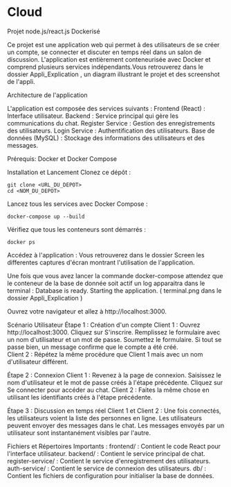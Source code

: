 # Cloud
Projet node.js/react.js  Dockerisé

Ce projet est une application web qui permet à des utilisateurs de se créer un compte, se connecter et discuter en temps réel dans un salon de discussion. L'application est entièrement conteneurisée avec Docker et comprend plusieurs services indépendants.Vous retrouverez dans le dossier Appli_Explication , un diagram illustrant le projet et des screenshot de l'appli.

Architecture de l'application

L'application est composée des services suivants :
    Frontend (React) : Interface utilisateur.
    Backend : Service principal qui gère les communications du chat.
    Register Service : Gestion des enregistrements des utilisateurs.
    Login Service : Authentification des utilisateurs.
    Base de données (MySQL) : Stockage des informations des utilisateurs et des messages.

    
Prérequis:
    Docker et Docker Compose

Installation et Lancement
Clonez ce dépôt :
      
    git clone <URL_DU_DEPOT>
    cd <NOM_DU_DEPOT>

Lancez tous les services avec Docker Compose :
            
    docker-compose up --build

Vérifiez que tous les conteneurs sont démarrés :

    docker ps 

Accédez à l'application : Vous retrouverez dans le dossier Screen les differentes captures d'écran montrant l'utilisation de l'application.

Une fois que vous avez lancer la commande docker-compose attendez que le conteneur de la base de donnée soit actif un log apparaitra dans le terminal : Database is ready. Starting the application. ( terminal.png dans le dossier Appli_Explication )

Ouvrez votre navigateur et allez à http://localhost:3000.


Scénario Utilisateur
Étape 1 : Création d'un compte
    Client 1 :
        Ouvrez http://localhost:3000.
        Cliquez sur S'inscrire.
        Remplissez le formulaire avec un nom d'utilisateur et un mot de passe.
        Soumettez le formulaire.
        Si tout se passe bien, un message confirme que le compte a été créé.    
    Client 2 :
        Répétez la même procédure que Client 1 mais avec un nom d'utilisateur différent.

Étape 2 : Connexion
    Client 1 :
        Revenez à la page de connexion.
        Saisissez le nom d'utilisateur et le mot de passe créés à l'étape précédente.
        Cliquez sur Se connecter pour accéder au chat.
    Client 2 :
        Faites la même chose en utilisant les identifiants créés à l'étape précédente.

Étape 3 : Discussion en temps réel
    Client 1 et Client 2 :
        Une fois connectés, les utilisateurs voient la liste des personnes en ligne.
        Les utilisateurs peuvent envoyer des messages dans le chat.
        Les messages envoyés par un utilisateur sont instantanément visibles par l'autre.

Fichiers et Répertoires Importants : 
    frontend/ : Contient le code React pour l'interface utilisateur.
    backend/ : Contient le service principal de chat.
    register-service/ : Contient le service d'enregistrement des utilisateurs.
    auth-service/ : Contient le service de connexion des utilisateurs.
    db/ : Contient les fichiers de configuration pour initialiser la base de données.
